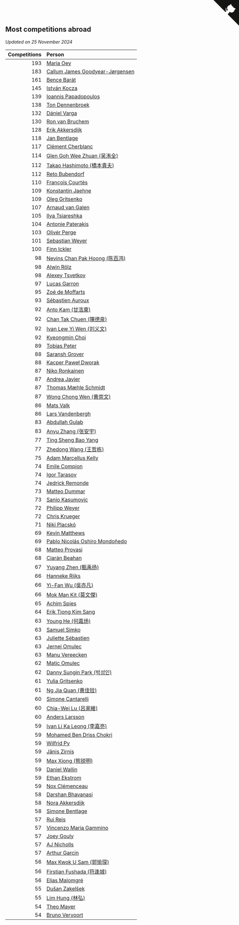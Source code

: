 ## Most competitions abroad

*Updated on 25 November 2024*

| Competitions | Person |
| ---: | :--- |
| 193 | [Maria Oey](https://www.worldcubeassociation.org/persons/2007OEYM01) |
| 183 | [Callum James Goodyear-Jørgensen](https://www.worldcubeassociation.org/persons/2012GOOD02) |
| 161 | [Bence Barát](https://www.worldcubeassociation.org/persons/2008BARA01) |
| 145 | [István Kocza](https://www.worldcubeassociation.org/persons/2005KOCZ01) |
| 139 | [Ioannis Papadopoulos](https://www.worldcubeassociation.org/persons/2013PAPA01) |
| 138 | [Ton Dennenbroek](https://www.worldcubeassociation.org/persons/2003DENN01) |
| 132 | [Dániel Varga](https://www.worldcubeassociation.org/persons/2008VARG01) |
| 130 | [Ron van Bruchem](https://www.worldcubeassociation.org/persons/2003BRUC01) |
| 128 | [Erik Akkersdijk](https://www.worldcubeassociation.org/persons/2005AKKE01) |
| 118 | [Jan Bentlage](https://www.worldcubeassociation.org/persons/2010BENT01) |
| 117 | [Clément Cherblanc](https://www.worldcubeassociation.org/persons/2014CHER05) |
| 114 | [Glen Goh Wee Zhuan (吴洧全)](https://www.worldcubeassociation.org/persons/2015ZHUA01) |
| 112 | [Takao Hashimoto (橋本貴夫)](https://www.worldcubeassociation.org/persons/2007HASH01) |
| 112 | [Reto Bubendorf](https://www.worldcubeassociation.org/persons/2012BUBE01) |
| 110 | [François Courtès](https://www.worldcubeassociation.org/persons/2008COUR01) |
| 109 | [Konstantin Jaehne](https://www.worldcubeassociation.org/persons/2015JAEH01) |
| 109 | [Oleg Gritsenko](https://www.worldcubeassociation.org/persons/2011GRIT01) |
| 107 | [Arnaud van Galen](https://www.worldcubeassociation.org/persons/2006GALE01) |
| 105 | [Ilya Tsiareshka](https://www.worldcubeassociation.org/persons/2012TERE01) |
| 104 | [Antonie Paterakis](https://www.worldcubeassociation.org/persons/2012PATE01) |
| 103 | [Olivér Perge](https://www.worldcubeassociation.org/persons/2007PERG01) |
| 101 | [Sebastian Weyer](https://www.worldcubeassociation.org/persons/2010WEYE02) |
| 100 | [Finn Ickler](https://www.worldcubeassociation.org/persons/2012ICKL01) |
| 98 | [Nevins Chan Pak Hoong (陈百鸿)](https://www.worldcubeassociation.org/persons/2010CHAN20) |
| 98 | [Alwin Rölz](https://www.worldcubeassociation.org/persons/2016ROLZ01) |
| 98 | [Alexey Tsvetkov](https://www.worldcubeassociation.org/persons/2017TSVE02) |
| 97 | [Lucas Garron](https://www.worldcubeassociation.org/persons/2006GARR01) |
| 95 | [Zoé de Moffarts](https://www.worldcubeassociation.org/persons/2010MOFF02) |
| 93 | [Sébastien Auroux](https://www.worldcubeassociation.org/persons/2008AURO01) |
| 92 | [Anto Kam (甘浩東)](https://www.worldcubeassociation.org/persons/2017TUNG13) |
| 92 | [Chan Tak Chuen (陳德泉)](https://www.worldcubeassociation.org/persons/2007CHUE01) |
| 92 | [Ivan Lew Yi Wen (刘义文)](https://www.worldcubeassociation.org/persons/2012WENI01) |
| 92 | [Kyeongmin Choi](https://www.worldcubeassociation.org/persons/2017CHOI07) |
| 89 | [Tobias Peter](https://www.worldcubeassociation.org/persons/2014PETE03) |
| 88 | [Saransh Grover](https://www.worldcubeassociation.org/persons/2014GROV01) |
| 88 | [Kacper Paweł Dworak](https://www.worldcubeassociation.org/persons/2020DWOR01) |
| 87 | [Niko Ronkainen](https://www.worldcubeassociation.org/persons/2010RONK01) |
| 87 | [Andrea Javier](https://www.worldcubeassociation.org/persons/2010JAVI01) |
| 87 | [Thomas Mæhle Schmidt](https://www.worldcubeassociation.org/persons/2013SCHM02) |
| 87 | [Wong Chong Wen (黄崇文)](https://www.worldcubeassociation.org/persons/2014WENW01) |
| 86 | [Mats Valk](https://www.worldcubeassociation.org/persons/2007VALK01) |
| 86 | [Lars Vandenbergh](https://www.worldcubeassociation.org/persons/2003VAND01) |
| 83 | [Abdullah Gulab](https://www.worldcubeassociation.org/persons/2014GULA02) |
| 83 | [Anyu Zhang (张安宇)](https://www.worldcubeassociation.org/persons/2012ZHAN08) |
| 77 | [Ting Sheng Bao Yang](https://www.worldcubeassociation.org/persons/2008BAOY01) |
| 77 | [Zhedong Wang (王哲栋)](https://www.worldcubeassociation.org/persons/2015WANG83) |
| 75 | [Adam Marcellus Kelly](https://www.worldcubeassociation.org/persons/2016KELL10) |
| 74 | [Emile Compion](https://www.worldcubeassociation.org/persons/2007COMP01) |
| 74 | [Igor Tarasov](https://www.worldcubeassociation.org/persons/2016TARA04) |
| 74 | [Jedrick Remonde](https://www.worldcubeassociation.org/persons/2008REMO01) |
| 73 | [Matteo Dummar](https://www.worldcubeassociation.org/persons/2017DUMM01) |
| 73 | [Sanio Kasumovic](https://www.worldcubeassociation.org/persons/2009KASU01) |
| 72 | [Philipp Weyer](https://www.worldcubeassociation.org/persons/2010WEYE01) |
| 72 | [Chris Krueger](https://www.worldcubeassociation.org/persons/2006KRUE01) |
| 71 | [Niki Placskó](https://www.worldcubeassociation.org/persons/2008PLAC01) |
| 69 | [Kevin Matthews](https://www.worldcubeassociation.org/persons/2010MATT02) |
| 69 | [Pablo Nicolás Oshiro Mondoñedo](https://www.worldcubeassociation.org/persons/2010MOND01) |
| 68 | [Matteo Provasi](https://www.worldcubeassociation.org/persons/2009PROV01) |
| 68 | [Ciarán Beahan](https://www.worldcubeassociation.org/persons/2012BEAH01) |
| 67 | [Yuyang Zhen (甄禹扬)](https://www.worldcubeassociation.org/persons/2013ZHEN11) |
| 66 | [Hanneke Rijks](https://www.worldcubeassociation.org/persons/2008RIJK01) |
| 66 | [Yi-Fan Wu (吳亦凡)](https://www.worldcubeassociation.org/persons/2010WUIF01) |
| 66 | [Mok Man Kit (莫文傑)](https://www.worldcubeassociation.org/persons/2009KITM01) |
| 65 | [Achim Spies](https://www.worldcubeassociation.org/persons/2021SPIE01) |
| 64 | [Erik Tjong Kim Sang](https://www.worldcubeassociation.org/persons/2018SANG01) |
| 63 | [Young He (何嘉炀)](https://www.worldcubeassociation.org/persons/2014HEYO01) |
| 63 | [Samuel Simko](https://www.worldcubeassociation.org/persons/2016SIMK01) |
| 63 | [Juliette Sébastien](https://www.worldcubeassociation.org/persons/2014SEBA01) |
| 63 | [Jernej Omulec](https://www.worldcubeassociation.org/persons/2010OMUL01) |
| 63 | [Manu Vereecken](https://www.worldcubeassociation.org/persons/2010VERE01) |
| 62 | [Matic Omulec](https://www.worldcubeassociation.org/persons/2010OMUL02) |
| 62 | [Danny Sungin Park (박성인)](https://www.worldcubeassociation.org/persons/2015PARK13) |
| 61 | [Yulia Gritsenko](https://www.worldcubeassociation.org/persons/2012SIDO01) |
| 61 | [Ng Jia Quan (黄佳铨)](https://www.worldcubeassociation.org/persons/2015QUAN03) |
| 60 | [Simone Cantarelli](https://www.worldcubeassociation.org/persons/2012CANT02) |
| 60 | [Chia-Wei Lu (呂家維)](https://www.worldcubeassociation.org/persons/2007LUCH01) |
| 60 | [Anders Larsson](https://www.worldcubeassociation.org/persons/2003LARS01) |
| 59 | [Ivan Li Ka Leong (李嘉亮)](https://www.worldcubeassociation.org/persons/2015LEON02) |
| 59 | [Mohamed Ben Driss Chokri](https://www.worldcubeassociation.org/persons/2015CHOK01) |
| 59 | [Wilfrid Py](https://www.worldcubeassociation.org/persons/2016PYWI01) |
| 59 | [Jānis Zirnis](https://www.worldcubeassociation.org/persons/2013ZIRN01) |
| 59 | [Max Xiong (熊锐明)](https://www.worldcubeassociation.org/persons/2015XION03) |
| 59 | [Daniel Wallin](https://www.worldcubeassociation.org/persons/2013WALL03) |
| 59 | [Ethan Ekstrom](https://www.worldcubeassociation.org/persons/2018EKST01) |
| 59 | [Nox Clémenceau](https://www.worldcubeassociation.org/persons/2015CLEM03) |
| 58 | [Darshan Bhavanasi](https://www.worldcubeassociation.org/persons/2022BHAV01) |
| 58 | [Nora Akkersdijk](https://www.worldcubeassociation.org/persons/2009CHRI03) |
| 58 | [Simone Bentlage](https://www.worldcubeassociation.org/persons/2014OHLE01) |
| 57 | [Rui Reis](https://www.worldcubeassociation.org/persons/2015REIS02) |
| 57 | [Vincenzo Maria Gammino](https://www.worldcubeassociation.org/persons/2016GAMM01) |
| 57 | [Joey Gouly](https://www.worldcubeassociation.org/persons/2007GOUL01) |
| 57 | [AJ Nicholls](https://www.worldcubeassociation.org/persons/2015NICH04) |
| 57 | [Arthur Garcin](https://www.worldcubeassociation.org/persons/2014GARC27) |
| 56 | [Max Kwok U Sam (郭愉琛)](https://www.worldcubeassociation.org/persons/2018SAMK01) |
| 56 | [Firstian Fushada (符逢城)](https://www.worldcubeassociation.org/persons/2015FUSH01) |
| 56 | [Elias Malomgré](https://www.worldcubeassociation.org/persons/2017MALO02) |
| 55 | [Dušan Zakelšek](https://www.worldcubeassociation.org/persons/2012ZAKE02) |
| 55 | [Lim Hung (林弘)](https://www.worldcubeassociation.org/persons/2016HUNG08) |
| 54 | [Theo Mayer](https://www.worldcubeassociation.org/persons/2012MAYE01) |
| 54 | [Bruno Vervoort](https://www.worldcubeassociation.org/persons/2011VERV01) |


<a href="https://github.com/jonatanklosko/wca_statistics" class="github-corner" aria-label="View source on Github"><svg width="80" height="80" viewBox="0 0 250 250" style="fill:#151513; color:#fff; position: absolute; top: 0; border: 0; right: 0;" aria-hidden="true"><path d="M0,0 L115,115 L130,115 L142,142 L250,250 L250,0 Z"></path><path d="M128.3,109.0 C113.8,99.7 119.0,89.6 119.0,89.6 C122.0,82.7 120.5,78.6 120.5,78.6 C119.2,72.0 123.4,76.3 123.4,76.3 C127.3,80.9 125.5,87.3 125.5,87.3 C122.9,97.6 130.6,101.9 134.4,103.2" fill="currentColor" style="transform-origin: 130px 106px;" class="octo-arm"></path><path d="M115.0,115.0 C114.9,115.1 118.7,116.5 119.8,115.4 L133.7,101.6 C136.9,99.2 139.9,98.4 142.2,98.6 C133.8,88.0 127.5,74.4 143.8,58.0 C148.5,53.4 154.0,51.2 159.7,51.0 C160.3,49.4 163.2,43.6 171.4,40.1 C171.4,40.1 176.1,42.5 178.8,56.2 C183.1,58.6 187.2,61.8 190.9,65.4 C194.5,69.0 197.7,73.2 200.1,77.6 C213.8,80.2 216.3,84.9 216.3,84.9 C212.7,93.1 206.9,96.0 205.4,96.6 C205.1,102.4 203.0,107.8 198.3,112.5 C181.9,128.9 168.3,122.5 157.7,114.1 C157.9,116.9 156.7,120.9 152.7,124.9 L141.0,136.5 C139.8,137.7 141.6,141.9 141.8,141.8 Z" fill="currentColor" class="octo-body"></path></svg></a><style>.github-corner:hover .octo-arm{animation:octocat-wave 560ms ease-in-out}@keyframes octocat-wave{0%,100%{transform:rotate(0)}20%,60%{transform:rotate(-25deg)}40%,80%{transform:rotate(10deg)}}@media (max-width:500px){.github-corner:hover .octo-arm{animation:none}.github-corner .octo-arm{animation:octocat-wave 560ms ease-in-out}}</style>
